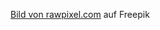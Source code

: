 <a href="https://de.freepik.com/vektoren-kostenlos/illustration-der-malereirollenikone-auf-blauem-hintergrund_2632302.htm#query=painter%20roller&position=19&from_view=search&track=ais">Bild von rawpixel.com</a> auf Freepik
